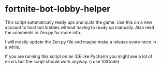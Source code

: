 # fortnite-bot-lobby-helper
This script automatically ready ups and quits the game.
Use this on a new account to host bot lobbies without having to ready up manually.
Also read the comments in Zen.py for more info.

I will mostly update the Zen.py file and maybe make a release every once in a while.

If you are running this script on an IDE like Pycharm you might see a lot of errors but the script should work anyway. (i use VSCode)

